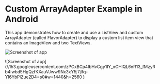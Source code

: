 # Custom ArrayAdapter Example in Android

This app demonstrates how to create and use a ListView and custom ArrayAdapter (called FlavorAdapter) to display a custom list item view that contains an ImageView and two TextViews.

![Screenshot of app](http://i.imgur.com/V47Qyfm.png?2)

![Screenshot of app] (//lh3.googleusercontent.com/zPCxBCp4lbHvCgy1IY_oCHlQL6nR13_fMzyRb4iwbd5HgQzfKXauVJww9Nx3xY5j7jlfq-Yl6YbPlZue2D4=s0#w=1440&h=2560
)

